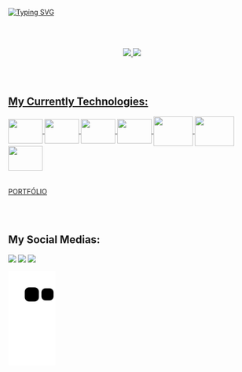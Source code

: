 [![Typing SVG](https://readme-typing-svg.herokuapp.com?font=Poppins&size=35&pause=1000&color=D20000&background=FF000000&center=true&vCenter=true&width=1000&lines=Hello%2C+my+name+is+Leonardo+Chaves;I+from+Brazil;and+I+study+system+development;Be+welcome++%3DD)](https://git.io/typing-svg)
<br><br/>
<br><br/>
<div align="center">  
  <a href="https://github.com/LeoAzzE">
  <img height="180em" src="https://github-readme-stats.vercel.app/api?username=LeoAzzE&show_icons=true&theme=chartreuse-dark&include_all_commits=true&count_private=true"/>
  <img height="180em" src="https://github-readme-stats.vercel.app/api/top-langs/?username=LeoAzzE&layout=compact&langs_count=7&theme=chartreuse-dark"/>
</div>
  
<br><br/>
## My Currently Technologies:
<div style = "display: inline_block">
    <img align="center" width="70" height="50" src="https://cdn.jsdelivr.net/gh/devicons/devicon/icons/html5/html5-original.svg" />
    <img align="center" width="70" height="50" src="https://cdn.jsdelivr.net/gh/devicons/devicon/icons/css3/css3-original.svg" />
    <img align="center" width="70" height="50" src="https://cdn.jsdelivr.net/gh/devicons/devicon/icons/javascript/javascript-original.svg" />
    <img align="center" width="70" height="50"  src="https://cdn.jsdelivr.net/gh/devicons/devicon/icons/react/react-original.svg" />
    <img align="center" width="80" height="60" src="https://cdn.jsdelivr.net/gh/devicons/devicon/icons/java/java-original-wordmark.svg" />
    <img align="center" width="80" height="60" src="https://cdn.jsdelivr.net/gh/devicons/devicon/icons/python/python-original.svg" />
    <img align="center" width="70" height="50"  src="https://cdn.jsdelivr.net/gh/devicons/devicon/icons/git/git-original.svg" />    
<div/>
<br><br/>
<div>
  <a href="https://leoazze.github.io/portfolio/" target="_blank">PORTFÓLIO</a>
<div/>
  
<br><br/>
## My Social Medias:
 <a href="https://www.linkedin.com/in/leo-chaves-8a471122a/" target="_blank"><img src="https://img.shields.io/badge/-LinkedIn-%230077B5?style=for-the-badge&logo=linkedin&logoColor=white" target="_blank"></a>
 <a href="https://www.instagram.com/leocb_1/" target="_blank"><img src="https://img.shields.io/badge/-Instagram-%23E4405F?style=for-the-badge&logo=instagram&logoColor=white" target="_blank"></a>
 <a href="https://www.facebook.com/leozin.azevedo/" target="_blank"><img src="https://img.shields.io/badge/Facebook-1877F2?style=for-the-badge&logo=facebook&logoColor=white" target="_blank"></a>
  
![Snake animation](https://github.com/LeoAzzE/LeoAzzE/blob/output/github-contribution-grid-snake.svg)
